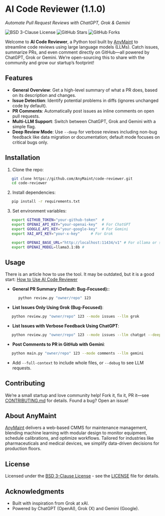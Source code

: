 # AI Code Reviewer (1.1.0)
*Automate Pull Request Reviews with ChatGPT, Grok & Gemini*

![BSD 3-Clause License](https://img.shields.io/badge/License-BSD%203--Clause-blue.svg)
![GitHub Stars](https://img.shields.io/github/stars/AnyMaint/code-reviewer?style=social)
![GitHub Forks](https://img.shields.io/github/forks/AnyMaint/code-reviewer?style=social)

Welcome to **AI Code Reviewer**, a Python tool built by [AnyMaint](https://anymaint.com) to streamline code reviews using large language models (LLMs). Catch issues, summarize PRs, and even comment directly on GitHub—all powered by ChatGPT, Grok or Gemini. We’re open-sourcing this to share with the community and grow our startup’s footprint!

## Features
- **General Overview**: Get a high-level summary of what a PR does, based on its description and changes.
- **Issue Detection**: Identify potential problems in diffs (ignores unchanged code by default).
- **PR Comments**: Automatically post issues as inline comments on open pull requests.
- **Multi-LLM Support**: Switch between ChatGPT, Grok and Gemini with a simple flag.
- **Deep Review Mode**: Use `--deep` for verbose reviews including non-bug feedback like data migration or documentation; default mode focuses on critical bugs only.

## Installation
1. Clone the repo:
```bash
   git clone https://github.com/AnyMaint/code-reviewer.git
   cd code-reviewer
```
2. Install dependencies:
```bash
   pip install -r requirements.txt
```
3. Set environment variables:
```bash
   export GITHUB_TOKEN="your-github-token"  # 
   export OPENAI_API_KEY="your-openai-key"  # For ChatGPT
   export GOOGLE_API_KEY="your-google-key"  # For Gemini
   export XAI_API_KEY="your-x-key"     # For Grok

   export OPENAI_BASE_URL="http://localhost:11434/v1" # For ollama or self-managged instance of OpenAI-compatible LLM.
   export OPENAI_MODEL=llama3.1:8b #
```
## Usage

There is an article how to use the tool. 
It may be outdated, but it is a good start: [How to Use AI Code Reviewer](https://medium.com/itnext/ai-code-reviewer-automate-your-code-reviews-137bfaa20e8b)
- **General PR Summary (Default: Bug-Focused):**:
```bash
      python review.py "owner/repo" 123
```
- **List Issues Only Using Grok (Bug-Focused)**:
```bash
   python review.py "owner/repo" 123 --mode issues --llm grok
```
- **List Issues with Verbose Feedback Using ChatGPT**:
```bash
   python review.py "owner/repo" 123 --mode issues --llm chatgpt --deep
```

- **Post Comments to PR in GitHub with Gemini**:
```bash
   python main.py "owner/repo" 123 --mode comments --llm gemini
```
- Add `--full-context` to include whole files, or `--debug` to see LLM requests.

## Contributing
We’re a small startup and love community help! Fork it, fix it, PR it—see [CONTRIBUTING.md](CONTRIBUTING.md) for details. Found a bug? Open an issue!

## About AnyMaint
[AnyMaint](https://anymaint.com) delivers a web-based CMMS for maintenance management, blending machine learning with modular design to monitor equipment, schedule calibrations, and optimize workflows. Tailored for industries like pharmaceuticals and medical devices, we simplify data-driven decisions for production floors.

## License
Licensed under the [BSD 3-Clause License](LICENSE) - see the [LICENSE](LICENSE) file for details.

## Acknowledgments
- Built with inspiration from Grok at xAI.
- Powered by ChatGPT (OpenAI), Grok (X) and Gemini (Google).

